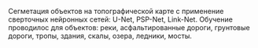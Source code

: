 Сегметация объектов на топографической карте с применение сверточных нейронных сетей: U-Net, PSP-Net, Link-Net. Обучение проводилос для объектов: реки, асфальтированные дороги, грунтовые дороги, тропы, здания, скалы, озера, ледники, мосты. 

